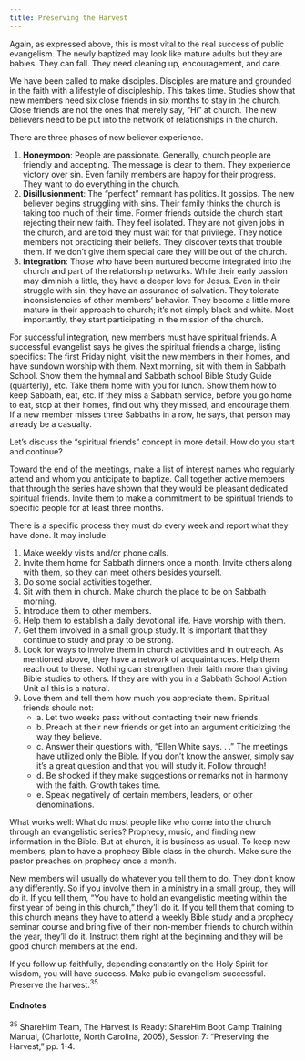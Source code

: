 ```yaml
---
title: Preserving the Harvest
---
```


Again, as expressed above, this is most vital to the real success of public evangelism. The newly baptized may look like mature adults but they are babies. They can fall. They need cleaning up, encouragement, and care.

We have been called to make disciples. Disciples are mature and grounded in the faith with a lifestyle of discipleship. This takes time. Studies show that new members need six close friends in six months to stay in the church. Close friends are not the ones that merely say, “Hi” at church. The new believers need to be put into the network of relationships in the church.

There are three phases of new believer experience.

1. **Honeymoon**: People are passionate. Generally, church people are friendly and accepting. The message is clear to them. They experience victory over sin. Even family members are happy for their progress. They want to do everything in the church.
2. **Disillusionment**: The “perfect” remnant has politics. It gossips. The new believer begins struggling with sins. Their family thinks the church is taking too much of their time. Former friends outside the church start rejecting their new faith. They feel isolated. They are not given jobs in the church, and are told they must wait for that privilege. They notice members not practicing their beliefs. They discover texts that trouble them. If we don’t give them special care they will be out of the church.
3. **Integration**: Those who have been nurtured become integrated into the church and part of the relationship networks. While their early passion may diminish a little, they have a deeper love for Jesus. Even in their struggle with sin, they have an assurance of salvation. They tolerate inconsistencies of other members’ behavior. They become a little more mature in their approach to church; it’s not simply black and white. Most importantly, they start participating in the mission of the church.

For successful integration, new members must have spiritual friends. A successful evangelist says he gives the spiritual friends a charge, listing specifics: The first Friday night, visit the new members in their homes, and have sundown worship with them. Next morning, sit with them in Sabbath School. Show them the hymnal and Sabbath school Bible Study Guide (quarterly), etc. Take them home with you for lunch. Show them how to keep Sabbath, eat, etc. If they miss a Sabbath service, before you go home to eat, stop at their homes, find out why they missed, and encourage them. If a new member misses three Sabbaths in a row, he says, that person may already be a casualty.

Let’s discuss the “spiritual friends” concept in more detail. How do you start and continue?

Toward the end of the meetings, make a list of interest names who regularly attend and whom you anticipate to baptize. Call together active members that through the series have shown that they would be pleasant dedicated spiritual friends. Invite them to make a commitment to be spiritual friends to specific people for at least three months.

There is a specific process they must do every week and report what they have done. It may include:

1. Make weekly visits and/or phone calls.
2. Invite them home for Sabbath dinners once a month. Invite others along with them, so they can meet others besides yourself.
3. Do some social activities together.
4. Sit with them in church. Make church the place to be on Sabbath morning.
5. Introduce them to other members.
6. Help them to establish a daily devotional life. Have worship with them.
7. Get them involved in a small group study. It is important that they continue to study and pray to be strong.
8. Look for ways to involve them in church activities and in outreach. As mentioned above, they have a network of acquaintances. Help them reach out to these. Nothing can strengthen their faith more than giving Bible studies to others. If they are with you in a Sabbath School Action Unit all this is a natural.
9. Love them and tell them how much you appreciate them. Spiritual friends should not:
   - a. Let two weeks pass without contacting their new friends.
   - b. Preach at their new friends or get into an argument criticizing the way they believe.
   - c. Answer their questions with, “Ellen White says. . .” The meetings have utilized only the Bible. If you don’t know the answer, simply say it’s a great question and that you will study it. Follow through!
   - d. Be shocked if they make suggestions or remarks not in harmony with the faith. Growth takes time.
   - e. Speak negatively of certain members, leaders, or other denominations.

What works well: What do most people like who come into the church through an evangelistic series? Prophecy, music, and finding new information in the Bible. But at church, it is business as usual. To keep new members, plan to have a prophecy Bible class in the church. Make sure the pastor preaches on prophecy once a month.

New members will usually do whatever you tell them to do. They don’t know any differently. So if you involve them in a ministry in a small group, they will do it. If you tell them, “You have to hold an evangelistic meeting within the first year of being in this church,” they’ll do it. If you tell them that coming to this church means they have to attend a weekly Bible study and a prophecy seminar course and bring five of their non-member friends to church within the year, they’ll do it. Instruct them right at the beginning and they will be good church members at the end.

If you follow up faithfully, depending constantly on the Holy Spirit for wisdom, you will have success. Make public evangelism successful. Preserve the harvest.<sup>35</sup>

#### Endnotes

<sup>35</sup> ShareHim Team, The Harvest Is Ready: ShareHim Boot Camp Training Manual, (Charlotte, North Carolina, 2005), Session 7: “Preserving the Harvest,” pp. 1-4.